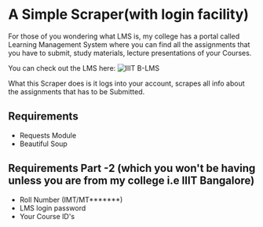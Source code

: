 # A Simple Scraper(with login facility)

For those of you wondering what LMS is, my college has a portal called Learning Management System where you can find all the assignments that you have to submit, study materials, lecture presentations of your Courses.

You can check out the LMS here: ![IIIT B-LMS](https://lms.iiitb.ac.in)

What this Scraper does is it logs into your account, scrapes all info about the assignments that has to be Submitted.


## Requirements
* Requests Module
* Beautiful Soup

## Requirements Part -2 (which you won't be having unless you are from my college i.e IIIT Bangalore)
* Roll Number (IMT/MT*******)
* LMS login password
* Your Course ID's